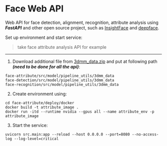 # Face Web API

Web API for face detection, alignment, recognition, attribute analysis using ***FastAPI*** and other open source project, such as [InsightFace](https://github.com/deepinsight/insightface) and [deepface](https://github.com/serengil/deepface).

Set up environment and start service:
> take face attribute analysis API for example
---
1. Download additional file from [3dmm_data.zip](https://drive.google.com/file/d/1SQsMhvAmpD1O8Hm0yEGom0C0rXtA0qs8/view) and put at following path ***(need to be done for all the api)***:
```
face-attribute/src/model/pipeline_utils/3dmm_data
face-detection/src/model/pipeline_utils/3dmm_data
face-recognition/src/model/pipeline_utils/3dmm_data
```
2. Create environment using:
```
cd face-attribute/deploy/docker
docker build -t attribute_image .
docker run -itd --runtime nvidia --gpus all --name attribute_env -p attribute_image 
```
3. Start the service:
```
uvicorn src.main:app --reload --host 0.0.0.0 --port=8080 --no-access-log --log-level=critical
```